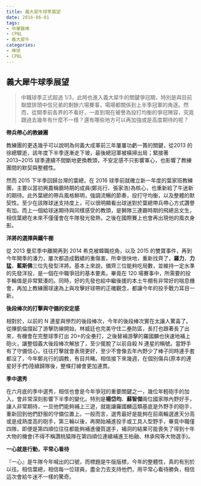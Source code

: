 ```yaml
---
title: 義大犀牛球季展望
date: 2016-06-01
tags:
- 中華職棒
- CPBL
- 義大犀牛
categories:
- 棒球
- CPBL
---
```


## 義大犀牛球季展望
> 中職球季正式超過 1/3，此時也進入義大犀牛的關鍵爭冠期，特別是與目前聯盟排頭中信兄弟的剩餘六場賽事，場場都關係到上半季冠軍的角逐。然而，從開季前各界的不看好，一直到現在被譽為投打均衡的爭冠陣容，究竟跟過去幾年有什麼不一樣？還有哪些地方可以再加強或是高度期待的呢？

<!-- more -->

**帶兵帶心的教練團**

教練團的更迭幾乎可以說明為何義大成軍前三年屢屢功虧一簣的關鍵，從2013 的徐總驟逝，該年度下半季逐漸走下坡，最後總冠軍被橫掃出局；緊接著 2013~2015 球季連續不間斷地更換教頭，不安定感不只影響軍心，也影響了教練團間的默契與整體性。

然而 2015 下半季回歸台灣的葉總，在 2016 球季前就確立新一年度的葉家班教練團，主要以當初興農稱霸時期的成員(鄭兆行、張家浩)為核心，也重新給了牛迷新的期待。此外葉總的帶兵風格鮮明，強調流暢的節奏，投打守均衡，以及整體的默契性。至少在該隊球迷支持度上，可以很明顯看出球迷對於葉總帶兵帶心方式讚譽有加。而上一個給球迷期待與同樣感受的教頭，是獅隊三連霸時期的飛總呂文生，相信葉總在未來不僅僅會在牛隊發光發熱，之後在國際賽上也會再出現他的風衣身影。

**洋將的選擇與鐵牛棚**

從 2013 曼尼季中離開再到 2014 希克被韓職挖角，以及 2015 的雙寶事件，再到今年開季的潘力，屢次都造成戰績的重傷害。所幸很快地，重新找齊了，**羅力**，**力猛**，**藍斯佛**三位先發型洋將。基本上來說，備齊三位能夠吃局數，並維持一定水準的先發洋投，是一個在中職爭冠的基本要素。畢竟在 120 場賽事中，所需要的投手輪值是非常緊湊的。同時，好的先發也給中繼後援的本土牛棚有非常好的喘息機會，再加上教練團球速為上與攻擊好球帶的正確觀念，都讓今年的投手戰力耳目一新。

**後段棒次的打擊與守備的安定感**

相對於，以前的 N 連星與慘烈的後段棒次，今年的後段棒次實在太讓人驚喜了。從陳凱倫撐起了游擊防線開始，林威廷也完美守住二壘防區，長打也跟著長了出來，有機會在完整球季打出 20+的全壘打，之後替補游擊的羅國麟也快速地補上砲火，讓整個義大後段棒次解放了，至少擺脫了以前自殺 N 連星的稱號。當野手有了守備信心，往往打擊就會表現更好，至少不會像去年內野少了棒子同時連手套都沒了，今年鄭兆行的調教，有目共睹。相信接下來幾週，在個別傷兵(原本的連星好手們)陸續歸隊後，整條打線會更加連貫。

**季中選秀**

在六月底的季中選秀，相信也會是今年爭冠的重要關鍵之一，幾位年輕砲手的加入，會非常深刻影響下半季的變化。特別是**楊岱均**、**蘇智傑**兩位國家隊內野好手，讓人非常期待，一旦他們能夠補上三遊，就能讓羅國麟這類基底是外野手的砲手，重新回到他們舒服的守備位置上。一般而言，選秀最好是能夠在前兩輪選進天分高或是成熟度高的砲手，第三輪以後，再開始補進投手或工具人型野手，畢竟中職僅四隊，即便是第四順位往往都能夠補進優質選手，補洞的結果可能喪失了得到十年大物的機會(不得不稱讚桃猿隊在第四順位連續補進王柏融、林承飛等大物選手)。

**一心就是行動，平常心看待**

『一心』是牛隊今年喊出的口號，而標題是牛版版標，今年的整體性，真的有別於以往。相信葉總，相信每一位球員，盡全力去支持他們，用平常心看待勝負，相信這次會給牛迷不一樣的驚奇。
